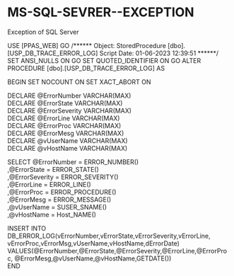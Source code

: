 # MS-SQL-SEVRER--EXCEPTION
Exception of SQL Server

USE [PPAS_WEB]
GO
/****** Object:  StoredProcedure [dbo].[USP_DB_TRACE_ERROR_LOG]    Script Date: 01-06-2023 12:39:51 ******/
SET ANSI_NULLS ON
GO
SET QUOTED_IDENTIFIER ON
GO
ALTER PROCEDURE [dbo].[USP_DB_TRACE_ERROR_LOG]
AS
 
BEGIN
  SET NOCOUNT ON 
  SET XACT_ABORT ON
  
  DECLARE @ErrorNumber VARCHAR(MAX)  
  DECLARE @ErrorState VARCHAR(MAX)  
  DECLARE @ErrorSeverity VARCHAR(MAX)  
  DECLARE @ErrorLine VARCHAR(MAX)  
  DECLARE @ErrorProc VARCHAR(MAX)  
  DECLARE @ErrorMesg VARCHAR(MAX)  
  DECLARE @vUserName VARCHAR(MAX)  
  DECLARE @vHostName VARCHAR(MAX) 

  SELECT  @ErrorNumber = ERROR_NUMBER()  
       ,@ErrorState = ERROR_STATE()  
       ,@ErrorSeverity = ERROR_SEVERITY()  
       ,@ErrorLine = ERROR_LINE()  
       ,@ErrorProc = ERROR_PROCEDURE()  
       ,@ErrorMesg = ERROR_MESSAGE()  
       ,@vUserName = SUSER_SNAME()  
       ,@vHostName = Host_NAME()  
  
INSERT INTO DB_ERROR_LOG(vErrorNumber,vErrorState,vErrorSeverity,vErrorLine,
	vErrorProc,vErrorMsg,vUserName,vHostName,dErrorDate)  
VALUES(@ErrorNumber,@ErrorState,@ErrorSeverity,@ErrorLine,@ErrorProc,
	@ErrorMesg,@vUserName,@vHostName,GETDATE())  
END 
